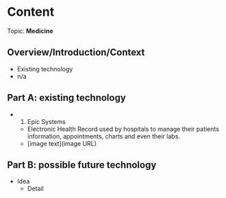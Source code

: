 # Content
Topic: **Medicine**

## Overview/Introduction/Context
* Existing technology
* n/a

## Part A: existing technology
* 1) Epic Systems
  * Electronic Health Record used by hospitals to manage their patients information, appointments, charts and even their labs.
  * [image text](image URL)
 

## Part B: possible future technology
* Idea
  * Detail
